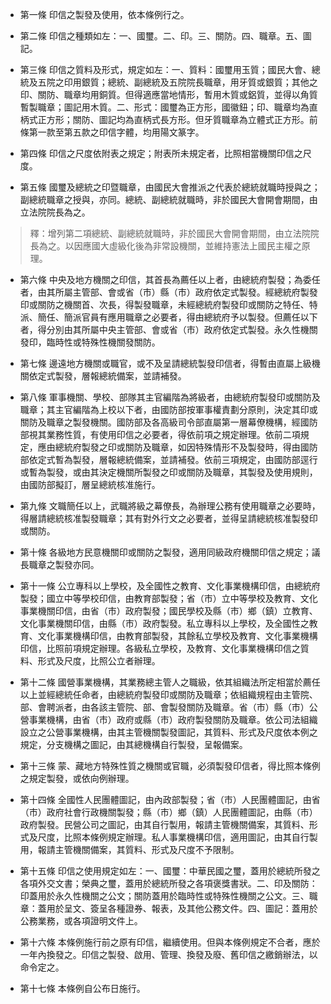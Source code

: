 * 第一條 印信之製發及使用，依本條例行之。

* 第二條 印信之種類如左：一、國璽。二、印。三、關防。四、職章。五、圖記。

* 第三條 印信之質料及形式，規定如左：一、質料：國璽用玉質；國民大會、總統及五院之印用銀質；總統、副總統及五院院長職章，用牙質或銀質；其他之印、關防、職章均用銅質。但得適應當地情形，暫用木質或鋁質，並得以角質暫製職章；圖記用木質。二、形式：國璽為正方形，國徽鈕；印、職章均為直柄式正方形；關防、圖記均為直柄式長方形。但牙質職章為立體式正方形。前條第一款至第五款之印信字體，均用陽文篆字。

* 第四條 印信之尺度依附表之規定；附表所未規定者，比照相當機關印信之尺度。

* 第五條 國璽及總統之印暨職章，由國民大會推派之代表於總統就職時授與之；副總統職章之授與，亦同。總統、副總統就職時，非於國民大會開會期間，由立法院院長為之。

> 釋：增列第二項總統、副總統就職時，非於國民大會開會期間，由立法院院長為之。以因應國大虛級化後為非常設機關，並維持憲法上國民主權之原理。

* 第六條 中央及地方機關之印信，其首長為薦任以上者，由總統府製發；為委任者，由其所屬主管部、會或省（市）縣（市）政府依定式製發。經總統府製發印或關防之機關首、次長，得製發職章，未經總統府製發印或關防之特任、特派、簡任、簡派官員有應用職章之必要者，得由總統府予以製發。但薦任以下者，得分別由其所屬中央主管部、會或省（市）政府依定式製發。永久性機關發印，臨時性或特殊性機關發關防。

* 第七條 邊遠地方機關或職官，或不及呈請總統製發印信者，得暫由直屬上級機關依定式製發，層報總統備案，並請補發。

* 第八條 軍事機關、學校、部隊其主官編階為將級者，由總統府製發印或關防及職章；其主官編階為上校以下者，由國防部按軍事權責劃分原則，決定其印或關防及職章之製發機關。國防部及各高級司令部直屬第一層幕僚機構，經國防部視其業務性質，有使用印信之必要者，得依前項之規定辦理。依前二項規定，應由總統府製發之印或關防及職章，如因特殊情形不及製發時，得由國防部依定式暫為製發，層報總統備案，並請補發。依前三項規定，由國防部逕行或暫為製發，或由其決定機關所製發之印或關防及職章，其製發及使用規則，由國防部擬訂，層呈總統核准施行。

* 第九條 文職簡任以上，武職將級之幕僚長，為辦理公務有使用職章之必要時，得層請總統核准製發職章；其有對外行文之必要者，並得呈請總統核准製發印或關防。

* 第十條 各級地方民意機關印或關防之製發，適用同級政府機關印信之規定；議長職章之製發亦同。

* 第十一條 公立專科以上學校，及全國性之教育、文化事業機構印信，由總統府製發；國立中等學校印信，由教育部製發；省（市）立中等學校及教育、文化事業機關印信，由省（市）政府製發；國民學校及縣（市）鄉（鎮）立教育、文化事業機關印信，由縣（市）政府製發。私立專科以上學校，及全國性之教育、文化事業機構印信，由教育部製發，其餘私立學校及教育、文化事業機構印信，比照前項規定辦理。各級私立學校，及教育、文化事業機構印信之質料、形式及尺度，比照公立者辦理。

* 第十二條 國營事業機構，其業務總主管人之職級，依其組織法所定相當於薦任以上並經總統任命者，由總統府製發印或關防及職章；依組織規程由主管院、部、會聘派者，由各該主管院、部、會製發關防及職章。省（市）縣（市）公營事業機構，由省（市）政府或縣（市）政府製發關防及職章。依公司法組織設立之公營事業機構，由其主管機關製發圖記，其質料、形式及尺度依本例之規定，分支機構之圖記，由其總機構自行製發，呈報備案。

* 第十三條 蒙、藏地方特殊性質之機關或官職，必須製發印信者，得比照本條例之規定製發，或依向例辦理。

* 第十四條 全國性人民團體圖記，由內政部製發；省（市）人民團體圖記，由省（市）政府社會行政機關製發；縣（市）鄉（鎮）人民團體圖記，由縣（市）政府製發。民營公司之圖記，由其自行製用，報請主管機關備案，其質料、形式及尺度，比照本條例規定辦理。私人事業機構印信，適用圖記，由其自行製用，報請主管機關備案，其質料、形式及尺度不予限制。

* 第十五條 印信之使用規定如左：一、國璽：中華民國之璽，蓋用於總統所發之各項外交文書；榮典之璽，蓋用於總統所發之各項褒獎書狀。二、印及關防：印蓋用於永久性機關之公文；關防蓋用於臨時性或特殊性機關之公文。三、職章：蓋用於呈文、簽呈各種證券、報表，及其他公務文件。四、圖記：蓋用於公務業務，或各項證明文件上。

* 第十六條 本條例施行前之原有印信，繼續使用。但與本條例規定不合者，應於一年內換發之。印信之製發、啟用、管理、換發及廢、舊印信之繳銷辦法，以命令定之。

* 第十七條 本條例自公布日施行。


